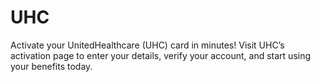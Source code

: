 # UHC
Activate your UnitedHealthcare (UHC) card in minutes! Visit UHC’s activation page to enter your details, verify your account, and start using your benefits today.
